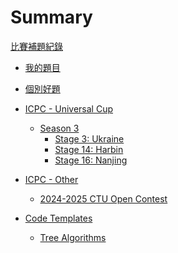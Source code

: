 # Summary

[比賽補題紀錄](./log.md)

- [我的題目](./my_problems/my_problems.md)

- [個別好題]()

- [ICPC - Universal Cup]()
    - [Season 3]()
        - [Stage 3: Ukraine](./ucup/03_03-ukraine.md)
        - [Stage 14: Harbin](./ucup/03_14-harbin.md)
        - [Stage 16: Nanjing](./ucup/03_16-nanjing.md)

<!-- - [ICPC - Africa and Arab]() -->
<!-- - [ICPC - Asia East Continent]() -->
<!-- - [ICPC - Asia Pacific]()
    - [Indonesia]()
    - [Japan]()
    - [Korea]()
    - [Taiwan]()
    - [Vietnam]() -->
<!-- - [ICPC - Asia West Continent]()
    - [Iran]() -->
<!-- - [ICPC - Europe]()
    - [Central Europe (CERC)]()
    - [Northwestern Europe (NWERC)]()
    - [Southeastern Europe (SEERC)]()
    - [Southwestern Europe (SWERC)]() -->
<!-- - [ICPC - Latin America]() -->
<!-- - [ICPC - North America]() -->
<!-- - [ICPC - Northern Eurasia]() -->
<!-- - [ICPC - World Final]() -->

- [ICPC - Other]()
    - [2024-2025 CTU Open Contest](./others/gym105542.md)

- [Code Templates]()
    - [Tree Algorithms](./code/tree.md)
